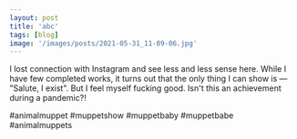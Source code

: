 ```yaml
---
layout: post
title: 'abc'
tags: [blog]
image: '/images/posts/2021-05-31_11-09-06.jpg'
---
```



I lost connection with Instagram and see less and less sense here. While I have few completed works, it turns out that the only thing I can show is — "Salute, I exist". But I feel myself fucking good. Isn't this an achievement during a pandemic?! 

#animalmuppet #muppetshow #muppetbaby #muppetbabe #animalmuppets
